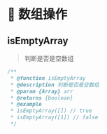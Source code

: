 # 🥕 数组操作

## isEmptyArray
> 判断是否是空数组
```js
/**
 * @function isEmptyArray
 * @description 判断是否是空数组
 * @param {Array} arr
 * @returns {boolean}
 * @example
 * isEmptyArray([]) // true
 * isEmptyArray([1]) // false
 */
```